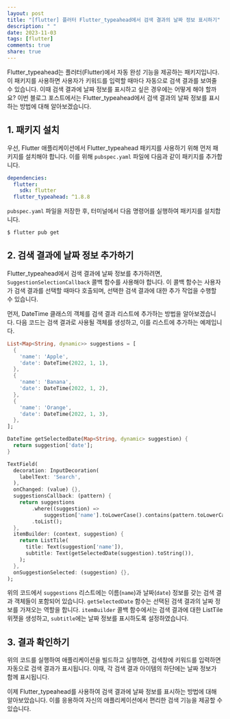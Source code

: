 ```yaml
---
layout: post
title: "[flutter] 플러터 Flutter_typeahead에서 검색 결과의 날짜 정보 표시하기"
description: " "
date: 2023-11-03
tags: [flutter]
comments: true
share: true
---
```


Flutter_typeahead는 플러터(Flutter)에서 자동 완성 기능을 제공하는 패키지입니다. 이 패키지를 사용하면 사용자가 키워드를 입력할 때마다 자동으로 검색 결과를 보여줄 수 있습니다. 이때 검색 결과에 날짜 정보를 표시하고 싶은 경우에는 어떻게 해야 할까요? 이번 블로그 포스트에서는 Flutter_typeahead에서 검색 결과의 날짜 정보를 표시하는 방법에 대해 알아보겠습니다.

## 1. 패키지 설치

우선, Flutter 애플리케이션에서 Flutter_typeahead 패키지를 사용하기 위해 먼저 패키지를 설치해야 합니다. 이를 위해 `pubspec.yaml` 파일에 다음과 같이 패키지를 추가합니다.

```yaml
dependencies:
  flutter:
    sdk: flutter
  flutter_typeahead: ^1.8.8
```

`pubspec.yaml` 파일을 저장한 후, 터미널에서 다음 명령어를 실행하여 패키지를 설치합니다.

```bash
$ flutter pub get
```

## 2. 검색 결과에 날짜 정보 추가하기

Flutter_typeahead에서 검색 결과에 날짜 정보를 추가하려면, `SuggestionSelectionCallback` 콜백 함수를 사용해야 합니다. 이 콜백 함수는 사용자가 검색 결과를 선택할 때마다 호출되며, 선택한 검색 결과에 대한 추가 작업을 수행할 수 있습니다.

먼저, DateTime 클래스의 객체를 검색 결과 리스트에 추가하는 방법을 알아보겠습니다. 다음 코드는 검색 결과로 사용될 객체를 생성하고, 이를 리스트에 추가하는 예제입니다.

```dart
List<Map<String, dynamic>> suggestions = [
  {
    'name': 'Apple',
    'date': DateTime(2022, 1, 1),
  },
  {
    'name': 'Banana',
    'date': DateTime(2022, 1, 2),
  },
  {
    'name': 'Orange',
    'date': DateTime(2022, 1, 3),
  },
];

DateTime getSelectedDate(Map<String, dynamic> suggestion) {
  return suggestion['date'];
}

TextField(
  decoration: InputDecoration(
    labelText: 'Search',
  ),
  onChanged: (value) {},
  suggestionsCallback: (pattern) {
    return suggestions
        .where((suggestion) =>
            suggestion['name'].toLowerCase().contains(pattern.toLowerCase()))
        .toList();
  },
  itemBuilder: (context, suggestion) {
    return ListTile(
      title: Text(suggestion['name']),
      subtitle: Text(getSelectedDate(suggestion).toString()),
    );
  },
  onSuggestionSelected: (suggestion) {},
);
```

위의 코드에서 `suggestions` 리스트에는 이름(`name`)과 날짜(`date`) 정보를 갖는 검색 결과 객체들이 포함되어 있습니다. `getSelectedDate` 함수는 선택된 검색 결과의 날짜 정보를 가져오는 역할을 합니다. `itemBuilder` 콜백 함수에서는 검색 결과에 대한 ListTile 위젯을 생성하고, `subtitle`에는 날짜 정보를 표시하도록 설정하였습니다.

## 3. 결과 확인하기

위의 코드를 실행하여 애플리케이션을 빌드하고 실행하면, 검색창에 키워드를 입력하면 자동으로 검색 결과가 표시됩니다. 이때, 각 검색 결과 아이템의 하단에는 날짜 정보가 함께 표시됩니다.

이제 Flutter_typeahead를 사용하여 검색 결과에 날짜 정보를 표시하는 방법에 대해 알아보았습니다. 이를 응용하여 자신의 애플리케이션에서 편리한 검색 기능을 제공할 수 있습니다.